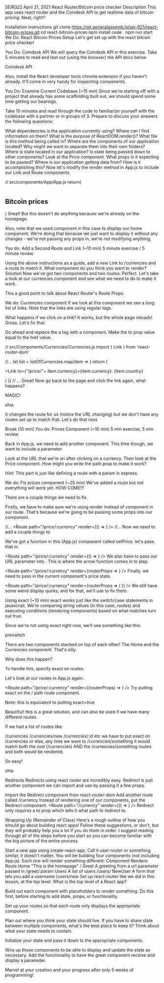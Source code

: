SEIR322 April 21, 2021
React Router/Bitcoin price checker
Description
This app uses react router and the Coindesk API to get realtime data of bitcoin pricing. Neat, right?

Installation Instructions
git clone https://git.generalassemb.ly/sei-921/react-bitcoin-prices.git
cd react-bitcoin-prices
npm install
code .
npm run start
We Do: React Bitcoin Prices Setup
Let's get set up with the react bitcoin price checker!

You Do: Coindesk API
We will query the Coindesk API in this exercise. Take 5 minutes to read and test out (using the browser) the API docs below

Coindesk API

Also, install the React developer tools chrome extension if you haven't already. It'll come in very handy for inspecting components.

You Do: Examine Current Codebase (~15 min)
Since we're starting off with a project that already has some scaffolding built out, we should spend some time getting our bearings.

Take 10 minutes and read through the code to familiarize yourself with the codebase with a partner or in groups of 3. Prepare to discuss your answers the following questions:

What dependencies is the application currently using? Where can I find information on them?
What is the purpose of ReactDOM.render()? What file is this method being called in?
Where are the components of our application located? Why might we want to separate them into their own folders?
Where is state located in our application? Is state being passed down to other components?
Look at the Price component. What props is it expecting to be passed?
Where is our application getting data from? How is it accomplishing this?
Now let's modify the render method in App.js to include our Link and Route components.

// src/components/App/App.js
  return(
    <div>
      <nav>
        <Link to="/">
          <img src="https://en.bitcoin.it/w/images/en/2/29/BC_Logo_.png" alt=""/>
          <h1>Bitcoin prices</h1>
        </Link>
      </nav>
      <main>
        <Route path="/"
          component={Home}
        />
      </main>
    </div>
  )
Great! But this doesn't do anything because we're already on the homepage.

Also, note that we used component in this case to display our home component. We're doing that because we just want to display it without any changes - we're not passing any props in, we're not modifying anything.

You do: Add a Second Route and Link (~10 min)
5 minute exercise / 5 minute review

Using the above instructions as a guide, add a new Link to /currencies and a route to match it. What component do you think you want to render?
Solution
Now we've got two components and two routes. Perfect. Let's take a look at our currencies component and see what we need to do to make it work.

This a good point to talk about React Router's Route Props.

We do: Currencies component
If we look at this component we see a long list of links. Note that the links are using regular <a> tags.

What happens if we click on a link? It works, but the whole page reloads! Gross. Let's fix that.

Go ahead and replace the a tag with a <Link> component. Make the to prop value equal to the href value.

// src/Components/Currencies/Currencies.js
import { Link } from 'react-router-dom'

//...
    let list = listOfCurrencies.map(item => {
      return (
        <div className="currency" key={item.currency}>
          <p><Link to={"/price/"+ item.currency}>{item.currency}</Link>: {item.country}</p>
        </div>
      )
    })
  // ...
Great! Now go back to the page and click the link again, what happens?

MAGIC!

shia

It changes the route for us (notice the URL changing) but we don't have any routes set up to match that. Let's do that next.

Break (10 min)
You do: Prices Component (~10 min)
5 min exercise, 5 min review

Back in App.js, we need to add another <Route> component. This time though, we want to include a parameter.

Look at the URL that we're on after clicking on a currency. Then look at the Price component. How might you write the path prop to make it work?

Hint: This part is just like defining a route with a param in express.

We do: Fix prices component (~25 min)
We've added a route but not everything will work yet. HOW COME!?

There are a couple things we need to fix.

Firstly, we have to make sure we're using render instead of component in our route. That's because we're going to be passing some props into our component.

//...
<Route path="/price/:currency" render={() => <Price />} />
//...
Now we need to add a couple things to <Price />

We've got a function in this (App.js) component called setPrice. let's pass that in.

<Route
  path="/price/:currency"
  render={() => <Price setPrice={setPrice} />}
/>
We also have to pass our URL parameter into <Price />. This is where the arrow function comes in to play.

<Route
  path="/price/:currency"
  render={routerProps => <Price setPrice={setPrice} match={routerProps.match} />}
/>
Finally, we need to pass in the current component's price state.

<Route
  path="/price/:currency"
  render={routerProps => (
    <Price setPrice={setPrice} match={routerProps.match} price = {price} />
  )}
/>
We still have some weird display quirks, and for that, we'll use <Switch> to fix them.

Using exact (~10 min)
exact works just like the switch/case statements in javascript. We're comparing string values (in this case, routes) and executing conditions (rendering components) based on what matches turn out true.

Since we're not using exact right now, we'll see something like this:

preswitch

There are two components stacked on top of each other! The Home and the Currencies component. That's silly.

Why does this happen?

To handle this, specify exact on routes.

Let's look at our routes in App.js again:

<Route path="/"
  component={Home}
/>
<Route path="/currencies"
  component={Currencies}
/>
<Route
  path="/price/:currency"
  render={(routerProps) => <Price setPrice={setPrice} match={routerProps.match} price={price} /> }
/>
Try putting exact on the / path route component.

<Route path="/" exact component={Home} />
Note: this is equivalent to putting exact=true

Beautiful! this is a great solution, and can also be used if we have many different routes.

If we had a list of routes like:

/currencies
/currencies/new
/currencies/:id etc
we have to put exact on /currencies or else, any time we went to /currencies/something it would match both the root (/currencies) AND the /currencies/something routes and both would be rendered.

So easy!

shia

Redirects
Redirects using react router are incredibly easy. Redirect is just another component we can import and use by passing it a few props.

Import the Redirect component from react-router-dom
Add another route called /currency
Instead of rendering one of our components, put the Redirect component.
<Route path="/currency" render={() => <Redirect to="/currencies" />} />
Redirect only requires a to prop which tells it what path to redirect to.

Wrapping Up (Remainder of Class)
Here's a rough outline of how you should go about building react apps! Follow these suggestions, or don't, but they will probably help you a lot if you do them in order. I suggest reading through all of the steps before you start so you can become familiar with the big picture of the entire process.

Start a new app using create-react-app. Call it user-router or something similar, it doesn't matter. You will be building four components (not including App.js). Each one will render something different:
Component	Renders	Route
Home	"This is the homepage"	/
Greet	A greeting from a url parameter passed in	/greet/:param
Users	A list of users	/users/
NewUser	A form that lets you add a username	/users/new
Set up react-router like we did in this lesson, at the top level. What is the top level of a React app?

Build out each component with placeholders to render something. Do this first, before starting to add state, props, or functionality.

Set up your routes so that each route only displays the appropriate component.

Plan out where you think your state should live. If you have to share state between multiple components, what's the best place to keep it? Think about what your state needs to contain.

Initialize your state and pass it down to the appropriate components.

Wire up those components to be able to display and update the state as necessary. Add the functionality to have the greet component receive and display a parameter.

Marvel at your creation and your progress after only 5 weeks of programming!
